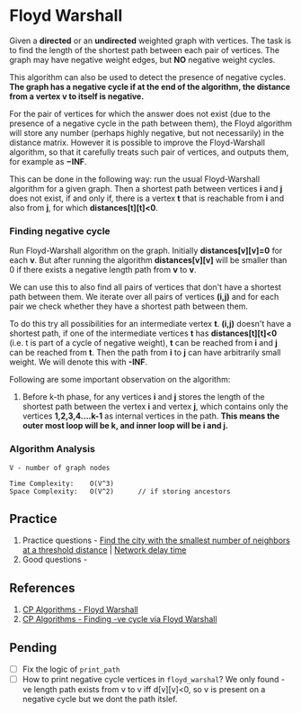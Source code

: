 # Floyd Warshall
Given a **directed** or an **undirected** weighted graph with vertices. The task is to find the length of the shortest path between each pair of vertices. The graph may have negative weight edges, but **NO** negative weight cycles.

This algorithm can also be used to detect the presence of negative cycles. **The graph has a negative cycle if at the end of the algorithm, the distance from a vertex v to itself is negative.**

For the pair of vertices for which the answer does not exist (due to the presence of a negative cycle in the path between them), the Floyd algorithm will store any number (perhaps highly negative, but not necessarily) in the distance matrix. However it is possible to improve the Floyd-Warshall algorithm, so that it carefully treats such pair of vertices, and outputs them, for example as **−INF**.

This can be done in the following way: run the usual Floyd-Warshall algorithm for a given graph. Then a shortest path between vertices **i** and **j** does not exist, if and only if, there is a vertex **t** that is reachable from **i** and also from **j**, for which **distances[t][t]<0**.

### Finding negative cycle
Run Floyd-Warshall algorithm on the graph. Initially **distances[v][v]=0** for each **v**. But after running the algorithm **distances[v][v]** will be smaller than 0 if there exists a negative length path from **v** to **v**.

We can use this to also find all pairs of vertices that don't have a shortest path between them. We iterate over all pairs of vertices **(i,j)** and for each pair we check whether they have a shortest path between them.

To do this try all possibilities for an intermediate vertex **t**. **(i,j)** doesn't have a shortest path, if one of the intermediate vertices **t** has **distances[t][t]<0** (i.e. t is part of a cycle of negative weight), **t** can be reached from **i** and **j** can be reached from **t**. Then the path from **i** to **j** can have arbitrarily small weight. We will denote this with **-INF**.

Following are some important observation on the algorithm:
1. Before k-th phase, for any vertices **i** and **j** stores the length of the shortest path between the vertex **i** and vertex **j**, which contains only the vertices **1,2,3,4....k-1** as internal vertices in the path. **This means the outer most loop will be **k**, and inner loop will be i and j.**

### Algorithm Analysis
```
V - number of graph nodes

Time Complexity:    O(V^3)
Space Complexity:   O(V^2)      // if storing ancestors
```

## Practice
1. Practice questions - [Find the city with the smallest number of neighbors at a threshold distance](https://leetcode.com/problems/find-the-city-with-the-smallest-number-of-neighbors-at-a-threshold-distance/) | [Network delay time](https://leetcode.com/problems/network-delay-time/)
2. Good questions - 

## References
1. [CP Algorithms - Floyd Warshall](https://cp-algorithms.com/graph/all-pair-shortest-path-floyd-warshall.html)
2. [CP Algorithms - Finding -ve cycle via Floyd Warshall](https://cp-algorithms.com/graph/finding-negative-cycle-in-graph.html)

## Pending
- [ ] Fix the logic of `print_path`
- [ ] How to print negative cycle vertices in `floyd_warshal`? We only found -ve length path exists from v to v iff d[v][v]<0, so v is present on a negative cycle but we dont the path itslef.